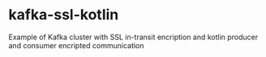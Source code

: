 # kafka-ssl-kotlin
Example of Kafka cluster with SSL in-transit encription and kotlin producer and consumer encripted communication
